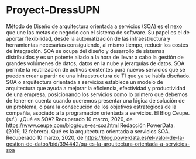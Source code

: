 # Proyect-DressUPN
Método de Diseño de arquitectura orientada a servicios (SOA)
 es el nexo que une las metas de negocio con el sistema de software. Su papel es el de aportar flexibilidad, desde la automatización de las infraestructura y herramientas necesarias consiguiendo, al mismo tiempo, reducir los costes de integración. SOA se ocupa del diseño y desarrollo de sistemas distribuidos y es un potente aliado a la hora de llevar a cabo la gestión de grandes volúmenes de datos, datos en la nube y jerarquías de datos.
 SOA permite la reutilización de activos existentes para nuevos servicios que se pueden crear a partir de una infraestructura de TI que ya se había diseñado. 
 SOA o arquitectura orientada a servicios establece un modelo de arquitectura que ayuda a mejorar la eficiencia, efectividad y productividad de una empresa, posicionando los servicios como lo primero que debemos de tener en cuenta cuando queremos presentar una lógica de solución de un problema, o para la consecución de los objetivos estratégicos de la compañía, asociado a la programación orientada a servicios.
 El Blog Ceupe. (s.f.). ¿Qué es SOA? Recuperado 10 marzo, 2020, de https://www.ceupe.com/blog/que-es-soa.html
 Redacción PowerData. (2019, 12 febrero). Qué es la arquitectura orientada a servicios SOA. Recuperado 10 marzo, 2020, de https://blog.powerdata.es/el-valor-de-la-gestion-de-datos/bid/394442/qu-es-la-arquitectura-orientada-a-servicios-soa
